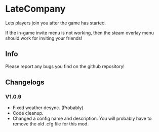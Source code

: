 # LateCompany

Lets players join you after the game has started.

If the in-game invite menu is not working, then the steam overlay menu should work for inviting your friends!

## Info

Please report any bugs you find on the github repository!

## Changelogs

### V1.0.9

- Fixed weather desync. (Probably)
- Code cleanup.
- Changed a config name and description. You will probably have to remove the old .cfg file for this mod.

